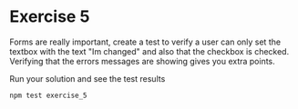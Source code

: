 # Exercise 5
Forms are really important, create a test to verify a user can only set the textbox
with the text "Im changed" and also that the checkbox is checked. Verifying that the
errors messages are showing gives you extra points.

Run your solution and see the test results
```bash
npm test exercise_5
```
